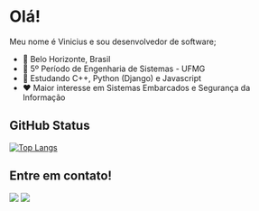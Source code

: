 # Olá!

Meu nome é Vinicius e sou desenvolvedor de software;

- :round_pushpin:   Belo Horizonte, Brasil
- :school:    5º Período de Engenharia de Sistemas - UFMG 
- :book:    Estudando C++, Python (Django) e Javascript
- :heart:   Maior interesse em Sistemas Embarcados e Segurança da Informação


## GitHub Status

[![Top Langs](https://github-readme-stats.vercel.app/api/top-langs/?username=vinicius-cardoso)](https://github.com/anuraghazra/github-readme-stats)


## Entre em contato!

<div>
  <a href = "mailto: jpmairinque@gmail.com"><img src="https://img.shields.io/badge/-Gmail-%23EA4335?style=for-the-badge&logo=gmail&logoColor=white" target="_blank"></a>
  <a href="https://www.linkedin.com/in/jo%C3%A3o-pedro-mairinque-3a02551b9/" target="_blank"><img src="https://img.shields.io/badge/-LinkedIn-%230077B5?style=for-the-badge&logo=linkedin&logoColor=white" target="_blank"></a>
 </div>
